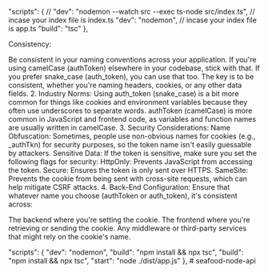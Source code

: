 "scripts": {
// "dev": "nodemon --watch src --exec ts-node src/index.ts", // incase your index file is index.ts
"dev": "nodemon", // incase your index file is app.ts
"build": "tsc"
},

Consistency:

Be consistent in your naming conventions across your application. If you're using camelCase (authToken) elsewhere in your codebase, stick with that.
If you prefer snake_case (auth_token), you can use that too. The key is to be consistent, whether you're naming headers, cookies, or any other data fields. 2. Industry Norms:
Using auth_token (snake_case) is a bit more common for things like cookies and environment variables because they often use underscores to separate words.
authToken (camelCase) is more common in JavaScript and frontend code, as variables and function names are usually written in camelCase. 3. Security Considerations:
Name Obfuscation: Sometimes, people use non-obvious names for cookies (e.g., \_authTkn) for security purposes, so the token name isn't easily guessable by attackers.
Sensitive Data: If the token is sensitive, make sure you set the following flags for security:
HttpOnly: Prevents JavaScript from accessing the token.
Secure: Ensures the token is only sent over HTTPS.
SameSite: Prevents the cookie from being sent with cross-site requests, which can help mitigate CSRF attacks. 4. Back-End Configuration:
Ensure that whatever name you choose (authToken or auth_token), it's consistent across:

The backend where you're setting the cookie.
The frontend where you're retrieving or sending the cookie.
Any middleware or third-party services that might rely on the cookie's name.

<!-- to host frontend and backend in the same server, usefull for small projects, bundled static files can be hosted in the backend -->

"scripts": {
"dev": "nodemon",
"build": "npm install && npx tsc",
"build": "npm install && npx tsc", 
"start": "node ./dist/app.js"
},
#   s e a f o o d - n o d e - a p i  
 
